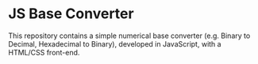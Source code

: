 # JS Base Converter

This repository contains a simple numerical base converter (e.g. Binary to Decimal, Hexadecimal to Binary), developed in JavaScript, with a HTML/CSS front-end.
